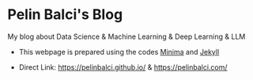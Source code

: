 # Pelin Balci's Blog

My blog about Data Science & Machine Learning & Deep Learning & LLM

- This webpage is prepared using the codes [Minima](https://github.com/jekyll/minima) and [Jekyll](https://github.com/jekyll/jekyll)

- Direct Link: https://pelinbalci.github.io/ & https://pelinbalci.com/